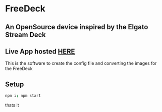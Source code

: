 # FreeDeck

## An OpenSource device inspired by the Elgato Stream Deck
## Live App hosted [HERE](http://freedeck.gosewis.ch/)
This is the software to create the config file and converting the images for the FreeDeck

## Setup

```bash
npm i; npm start
```

thats it
